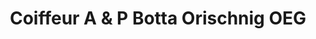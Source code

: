 ---
title: "Coiffeur A & P Botta Orischnig OEG"
url: /klagenfurt-am-woerthersee/coiffeur-a-und-p-botta-orischnig-oeg/
shop: Friseur
---